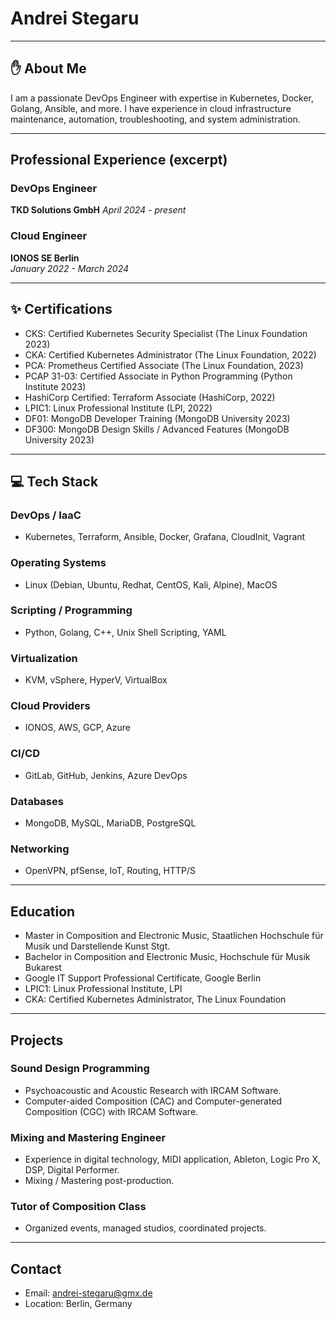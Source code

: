 # Andrei Stegaru

---

## ✋ About Me

I am a passionate DevOps Engineer with expertise in Kubernetes, Docker, Golang, Ansible, and more. I have experience in cloud infrastructure maintenance, automation, troubleshooting, and system administration.

---

## Professional Experience (excerpt)

### DevOps Engineer

**TKD Solutions GmbH**
*April 2024 - present*

### Cloud Engineer
**IONOS SE Berlin**  
*January 2022 - March 2024*

---

## ✨ Certifications
- CKS: Certified Kubernetes Security Specialist (The Linux Foundation 2023)
- CKA: Certified Kubernetes Administrator (The Linux Foundation, 2022)
- PCA: Prometheus Certified Associate (The Linux Foundation, 2023)
- PCAP 31-03: Certified Associate in Python Programming (Python Institute 2023)
- HashiCorp Certified: Terraform Associate (HashiCorp, 2022)
- LPIC1: Linux Professional Institute (LPI, 2022)
- DF01: MongoDB Developer Training (MongoDB University 2023)
- DF300: MongoDB Design Skills / Advanced Features (MongoDB University 2023)

---

## 💻 Tech Stack

### DevOps / IaaC
- Kubernetes, Terraform, Ansible, Docker, Grafana, CloudInit, Vagrant

### Operating Systems
- Linux (Debian, Ubuntu, Redhat, CentOS, Kali, Alpine), MacOS

### Scripting / Programming
- Python, Golang, C++, Unix Shell Scripting, YAML

### Virtualization
- KVM, vSphere, HyperV, VirtualBox

### Cloud Providers
- IONOS, AWS, GCP, Azure

### CI/CD
- GitLab, GitHub, Jenkins, Azure DevOps

### Databases
- MongoDB, MySQL, MariaDB, PostgreSQL

### Networking
- OpenVPN, pfSense, IoT, Routing, HTTP/S

---

## Education

- Master in Composition and Electronic Music, Staatlichen Hochschule für Musik und Darstellende Kunst Stgt.
- Bachelor in Composition and Electronic Music, Hochschule für Musik Bukarest
- Google IT Support Professional Certificate, Google Berlin
- LPIC1: Linux Professional Institute, LPI
- CKA: Certified Kubernetes Administrator, The Linux Foundation

---

## Projects

### Sound Design Programming
- Psychoacoustic and Acoustic Research with IRCAM Software.
- Computer-aided Composition (CAC) and Computer-generated Composition (CGC) with IRCAM Software.

### Mixing and Mastering Engineer
- Experience in digital technology, MIDI application, Ableton, Logic Pro X, DSP, Digital Performer.
- Mixing / Mastering post-production.

### Tutor of Composition Class
- Organized events, managed studios, coordinated projects.

---

## Contact

- Email: andrei-stegaru@gmx.de
- Location: Berlin, Germany



<!--
**a1010s/a1010s** is a ✨ _special_ ✨ repository because its `README.md` (this file) appears on your GitHub profile.

Here are some ideas to get you started:

- 🔭 I’m currently working on ...
- 🌱 I’m currently learning ...
- 👯 I’m looking to collaborate on ...
- 🤔 I’m looking for help with ...
- 💬 Ask me about ...
- 📫 How to reach me: ...
- 😄 Pronouns: ...
- ⚡ Fun fact: ...
-->
